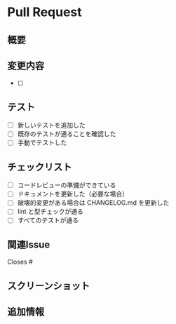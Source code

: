 # Pull Request

## 概要
<!-- この PR で何を変更したかを簡潔に説明 -->

## 変更内容
<!-- 変更した内容を箇条書きで列挙 -->
- [ ] 

## テスト
<!-- テストに関する情報 -->
- [ ] 新しいテストを追加した
- [ ] 既存のテストが通ることを確認した
- [ ] 手動でテストした

## チェックリスト
- [ ] コードレビューの準備ができている
- [ ] ドキュメントを更新した（必要な場合）
- [ ] 破壊的変更がある場合は CHANGELOG.md を更新した
- [ ] lint と型チェックが通る
- [ ] すべてのテストが通る

## 関連Issue
<!-- 関連するIssueがあれば記載 -->
Closes #

## スクリーンショット
<!-- UI の変更がある場合はスクリーンショットを添付 -->

## 追加情報
<!-- その他、レビュワーに伝えたい情報があれば記載 -->
